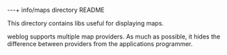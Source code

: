 ---+ info/maps directory README

This directory contains libs useful for displaying maps.

weblog supports multiple map providers. As much as possible, it hides
the difference between providers from the applications programmer.







 
 
 